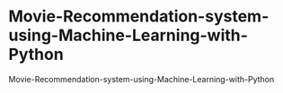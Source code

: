 # Movie-Recommendation-system-using-Machine-Learning-with-Python
Movie-Recommendation-system-using-Machine-Learning-with-Python
